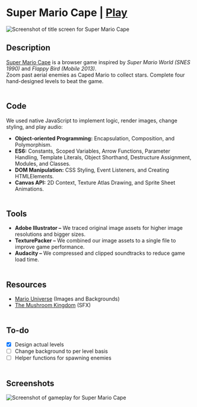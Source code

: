# Super Mario Cape | [Play](https://supermariocape.xyz/) 
![Screenshot of title screen for Super Mario Cape](https://i.ibb.co/ZXYdz5s/Screenshot-from-2021-08-22-12-14-09.png)

## Description
[Super Mario Cape](https://supermariocape.xyz/) is a browser game inspired by _Super Mario World (SNES 1990)_ and _Flappy Bird (Mobile 2013)_. <br>
Zoom past aerial enemies as Caped Mario to collect stars. Complete four hand-designed levels to beat the game.
<br><br>

## Code
We used native JavaScript to implement logic, render images, change styling, and play audio:
- **Object-oriented Programming:** Encapsulation, Composition, and Polymorphism.
- **ES6:** Constants, Scoped Variables, Arrow Functions, Parameter Handling, Template Literals, Object Shorthand, Destructure Assignment, Modules, and Classes.
- **DOM Manipulation:** CSS Styling, Event Listeners, and Creating HTMLElements.
- **Canvas API:** 2D Context, Texture Atlas Drawing, and Sprite Sheet Animations.
<br><br>

## Tools
- **Adobe Illustrator –** We traced original image assets for higher image resolutions and bigger sizes.
- **TexturePacker –** We combined our image assets to a single file to improve game performance.
- **Audacity –** We compressed and clipped soundtracks to reduce game load time.
<br><br>

## Resources
- [Mario Universe](http://www.mariouniverse.com/sprites-snes-smw/) (Images and Backgrounds)
- [The Mushroom Kingdom](https://themushroomkingdom.net/media/smw/wav) (SFX)
<br><br>

## To-do
- [X] Design actual levels
- [ ] Change background to per level basis
- [ ] Helper functions for spawning enemies
<br><br>

## Screenshots
![Screenshot of gameplay for Super Mario Cape](https://i.ibb.co/W5nbWnH/Screenshot-from-2021-08-22-13-38-41.png)
